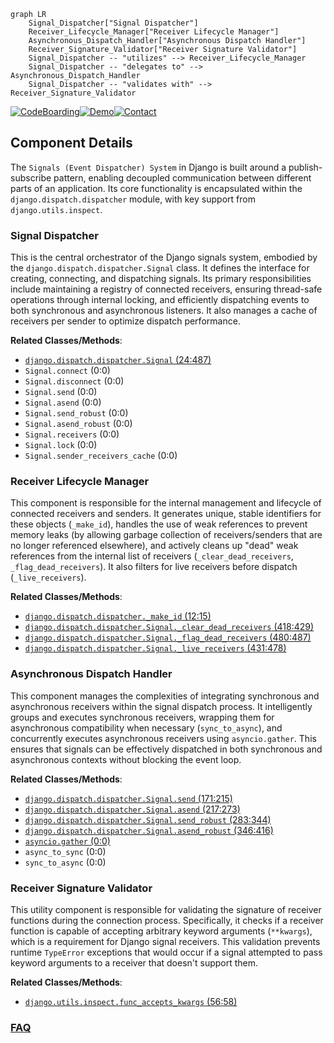 ```mermaid
graph LR
    Signal_Dispatcher["Signal Dispatcher"]
    Receiver_Lifecycle_Manager["Receiver Lifecycle Manager"]
    Asynchronous_Dispatch_Handler["Asynchronous Dispatch Handler"]
    Receiver_Signature_Validator["Receiver Signature Validator"]
    Signal_Dispatcher -- "utilizes" --> Receiver_Lifecycle_Manager
    Signal_Dispatcher -- "delegates to" --> Asynchronous_Dispatch_Handler
    Signal_Dispatcher -- "validates with" --> Receiver_Signature_Validator
```
[![CodeBoarding](https://img.shields.io/badge/Generated%20by-CodeBoarding-9cf?style=flat-square)](https://github.com/CodeBoarding/GeneratedOnBoardings)[![Demo](https://img.shields.io/badge/Try%20our-Demo-blue?style=flat-square)](https://www.codeboarding.org/demo)[![Contact](https://img.shields.io/badge/Contact%20us%20-%20contact@codeboarding.org-lightgrey?style=flat-square)](mailto:contact@codeboarding.org)

## Component Details

The `Signals (Event Dispatcher) System` in Django is built around a publish-subscribe pattern, enabling decoupled communication between different parts of an application. Its core functionality is encapsulated within the `django.dispatch.dispatcher` module, with key support from `django.utils.inspect`.

### Signal Dispatcher
This is the central orchestrator of the Django signals system, embodied by the `django.dispatch.dispatcher.Signal` class. It defines the interface for creating, connecting, and dispatching signals. Its primary responsibilities include maintaining a registry of connected receivers, ensuring thread-safe operations through internal locking, and efficiently dispatching events to both synchronous and asynchronous listeners. It also manages a cache of receivers per sender to optimize dispatch performance.


**Related Classes/Methods**:

- <a href="https://github.com/django/django/blob/master/django/dispatch/dispatcher.py#L24-L487" target="_blank" rel="noopener noreferrer">`django.dispatch.dispatcher.Signal` (24:487)</a>
- `Signal.connect` (0:0)
- `Signal.disconnect` (0:0)
- `Signal.send` (0:0)
- `Signal.asend` (0:0)
- `Signal.send_robust` (0:0)
- `Signal.asend_robust` (0:0)
- `Signal.receivers` (0:0)
- `Signal.lock` (0:0)
- `Signal.sender_receivers_cache` (0:0)


### Receiver Lifecycle Manager
This component is responsible for the internal management and lifecycle of connected receivers and senders. It generates unique, stable identifiers for these objects (`_make_id`), handles the use of weak references to prevent memory leaks (by allowing garbage collection of receivers/senders that are no longer referenced elsewhere), and actively cleans up "dead" weak references from the internal list of receivers (`_clear_dead_receivers`, `_flag_dead_receivers`). It also filters for live receivers before dispatch (`_live_receivers`).


**Related Classes/Methods**:

- <a href="https://github.com/django/django/blob/master/django/dispatch/dispatcher.py#L12-L15" target="_blank" rel="noopener noreferrer">`django.dispatch.dispatcher._make_id` (12:15)</a>
- <a href="https://github.com/django/django/blob/master/django/dispatch/dispatcher.py#L418-L429" target="_blank" rel="noopener noreferrer">`django.dispatch.dispatcher.Signal._clear_dead_receivers` (418:429)</a>
- <a href="https://github.com/django/django/blob/master/django/dispatch/dispatcher.py#L480-L487" target="_blank" rel="noopener noreferrer">`django.dispatch.dispatcher.Signal._flag_dead_receivers` (480:487)</a>
- <a href="https://github.com/django/django/blob/master/django/dispatch/dispatcher.py#L431-L478" target="_blank" rel="noopener noreferrer">`django.dispatch.dispatcher.Signal._live_receivers` (431:478)</a>


### Asynchronous Dispatch Handler
This component manages the complexities of integrating synchronous and asynchronous receivers within the signal dispatch process. It intelligently groups and executes synchronous receivers, wrapping them for asynchronous compatibility when necessary (`sync_to_async`), and concurrently executes asynchronous receivers using `asyncio.gather`. This ensures that signals can be effectively dispatched in both synchronous and asynchronous contexts without blocking the event loop.


**Related Classes/Methods**:

- <a href="https://github.com/django/django/blob/master/django/dispatch/dispatcher.py#L171-L215" target="_blank" rel="noopener noreferrer">`django.dispatch.dispatcher.Signal.send` (171:215)</a>
- <a href="https://github.com/django/django/blob/master/django/dispatch/dispatcher.py#L217-L273" target="_blank" rel="noopener noreferrer">`django.dispatch.dispatcher.Signal.asend` (217:273)</a>
- <a href="https://github.com/django/django/blob/master/django/dispatch/dispatcher.py#L283-L344" target="_blank" rel="noopener noreferrer">`django.dispatch.dispatcher.Signal.send_robust` (283:344)</a>
- <a href="https://github.com/django/django/blob/master/django/dispatch/dispatcher.py#L346-L416" target="_blank" rel="noopener noreferrer">`django.dispatch.dispatcher.Signal.asend_robust` (346:416)</a>
- <a href="https://github.com/django/django/blob/master/django/utils/asyncio.py#L0-L0" target="_blank" rel="noopener noreferrer">`asyncio.gather` (0:0)</a>
- `async_to_sync` (0:0)
- `sync_to_async` (0:0)


### Receiver Signature Validator
This utility component is responsible for validating the signature of receiver functions during the connection process. Specifically, it checks if a receiver function is capable of accepting arbitrary keyword arguments (`**kwargs`), which is a requirement for Django signal receivers. This validation prevents runtime `TypeError` exceptions that would occur if a signal attempted to pass keyword arguments to a receiver that doesn't support them.


**Related Classes/Methods**:

- <a href="https://github.com/django/django/blob/master/django/utils/inspect.py#L56-L58" target="_blank" rel="noopener noreferrer">`django.utils.inspect.func_accepts_kwargs` (56:58)</a>




### [FAQ](https://github.com/CodeBoarding/GeneratedOnBoardings/tree/main?tab=readme-ov-file#faq)
